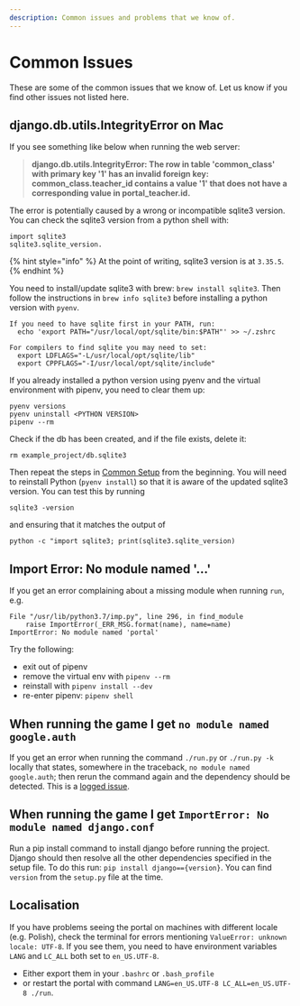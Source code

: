 ```yaml
---
description: Common issues and problems that we know of.
---
```


# Common Issues

These are some of the common issues that we know of. Let us know if you find other issues not listed here.

## django.db.utils.IntegrityError on Mac

If you see something like below when running the web server:

> **django.db.utils.IntegrityError: The row in table 'common\_class' with primary key '1' has an invalid foreign key: common\_class.teacher\_id contains a value '1' that does not have a corresponding value in portal\_teacher.id.**

The error is potentially caused by a wrong or incompatible sqlite3 version. You can check the sqlite3 version from a python shell with:

```
import sqlite3
sqlite3.sqlite_version.
```

{% hint style="info" %}
At the point of writing, sqlite3 version is at `3.35.5`.
{% endhint %}

You need to install/update sqlite3 with brew: `brew install sqlite3`. Then follow the instructions in `brew info sqlite3` before installing a python version with `pyenv`.

```
If you need to have sqlite first in your PATH, run:
  echo 'export PATH="/usr/local/opt/sqlite/bin:$PATH"' >> ~/.zshrc

For compilers to find sqlite you may need to set:
  export LDFLAGS="-L/usr/local/opt/sqlite/lib"
  export CPPFLAGS="-I/usr/local/opt/sqlite/include"
```

If you already installed a python version using pyenv and the virtual environment with pipenv, you need to clear them up:

```
pyenv versions
pyenv uninstall <PYTHON VERSION>
pipenv --rm
```

Check if the db has been created, and if the file exists, delete it:

```
rm example_project/db.sqlite3
```

Then repeat the steps in [Common Setup](common-setup.md) from the beginning. You will need to reinstall Python (`pyenv install`) so that it is aware of the updated sqlite3 version.  You can test this by running&#x20;

`sqlite3 -version`

and ensuring that it matches the output of&#x20;

`python -c "import sqlite3; print(sqlite3.sqlite_version)`

## Import Error: No module named '...'

If you get an error complaining about a missing module when running `run`, e.g.

```
File "/usr/lib/python3.7/imp.py", line 296, in find_module
    raise ImportError(_ERR_MSG.format(name), name=name)
ImportError: No module named 'portal'
```

Try the following:&#x20;

* exit out of pipenv
* remove the virtual env with `pipenv --rm`&#x20;
* reinstall with `pipenv install --dev`&#x20;
* re-enter pipenv: `pipenv shell`

## When running the game I get `no module named google.auth`

If you get an error when running the command `./run.py` or `./run.py -k` locally that states, somewhere in the traceback, `no module named google.auth`; then rerun the command again and the dependency should be detected. This is a [logged issue](https://github.com/ocadotechnology/aimmo/issues/449).

## When running the game I get `ImportError: No module named django.conf`

Run a pip install command to install django before running the project. Django should then resolve all the other dependencies specified in the setup file. To do this run: `pip install django=={version}`. You can find `version` from the `setup.py` file at the time.

## Localisation

If you have problems seeing the portal on machines with different locale (e.g. Polish), check the terminal for errors mentioning `ValueError: unknown locale: UTF-8`. If you see them, you need to have environment variables `LANG` and `LC_ALL` both set to `en_US.UTF-8`.

* Either export them in your `.bashrc` or `.bash_profile`
* or restart the portal with command `LANG=en_US.UTF-8 LC_ALL=en_US.UTF-8 ./run`.
